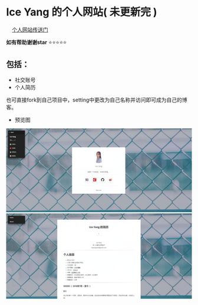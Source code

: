 # Ice Yang 的个人网站( 未更新完 )
    
<a href="https://ybx13579.github.io/IceYang.github.io/ "  target="_blank" >个人网站传送门</a> 


**如有帮助谢谢star**   :star::star::star::star::star:

## 包括：
- 社交账号
- 个人简历


也可直接fork到自己项目中，setting中更改为自己名称并访问即可成为自己的博客。 

- 预览图 
<img src="show/1.jpg"/> 
<img src="show/2.jpg"/> 
